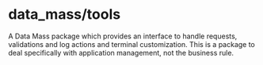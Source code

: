 # data_mass/tools
A Data Mass package which provides an interface to handle requests, validations and log actions and terminal customization. This is a package to deal specifically with application management, not the business rule.